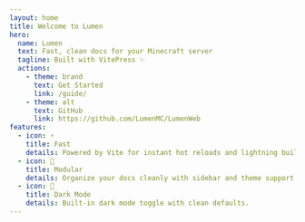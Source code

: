 ```yaml
---
layout: home
title: Welcome to Lumen
hero:
  name: Lumen
  text: Fast, clean docs for your Minecraft server
  tagline: Built with VitePress ✨
  actions:
    - theme: brand
      text: Get Started
      link: /guide/
    - theme: alt
      text: GitHub
      link: https://github.com/LumenMC/LumenWeb
features:
  - icon: ⚡
    title: Fast
    details: Powered by Vite for instant hot reloads and lightning builds.
  - icon: 🧩
    title: Modular
    details: Organize your docs cleanly with sidebar and theme support.
  - icon: 🌙
    title: Dark Mode
    details: Built-in dark mode toggle with clean defaults.
---
```


<!-- This is the homepage using layout: home -->
